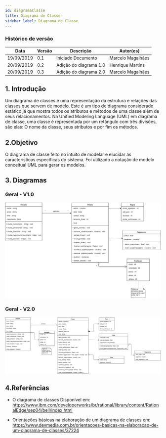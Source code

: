 ```yaml
---
id: diagramaClasse
title: Diagrama de Classe
sidebar_label: Diagrama de Classe
---
```


### Histórico de versão

| **Data**   | **Versão** | **Descrição**          | **Autor(es)**     |
| ---------- | ---------- | ---------------------- | ----------------- |
| 19/09/2019 | 0.1        | Iniciado Documento     | Marcelo Magalhães |
| 20/09/2019 | 0.2        | Adição do diagrama 1.0 | Henrique Martins  |
| 20/09/2019 | 0.3        | Adição do diagrama 2.0 | Marcelo Magalhães |

## 1. Introdução

Um diagrama de classes é uma representação da estrutura e relações das classes que servem de modelo. Este é um tipo de diagrama considerado estático já que mostra todos os atributos e métodos de uma classe além de seus relacionamentos. Na Unified Modeling Language (UML) em diagrama de classe, uma classe é representada por um retângulo com três divisões, são elas: O nome da classe, seus atributos e por fim os métodos.

## 2.Objetivo

O diagrama de classe feito no intuito de modelar e elucidar as características específicas do sistema. Foi utilizado a notação de modelo conceitual UML para gerar os modelos.

## 3. Diagramas

### Geral - V1.0

[![Diagrama](assets/Diagrama_Classe_Geral1.0.png)](assets/Diagrama_Classe_Geral1.0.png)

### Geral - V2.0

![Diagrama de Classe V2.0](assets/Diagrama_Classe_Geral2.0.png)

## 4.Referências

- O diagrama de classes Disponível em: https://www.ibm.com/developerworks/br/rational/library/content/RationalEdge/sep04/bell/index.html

- Orientações básicas na elaboração de um diagrama de classes em: https://www.devmedia.com.br/orientacoes-basicas-na-elaboracao-de-um-diagrama-de-classes/37224
